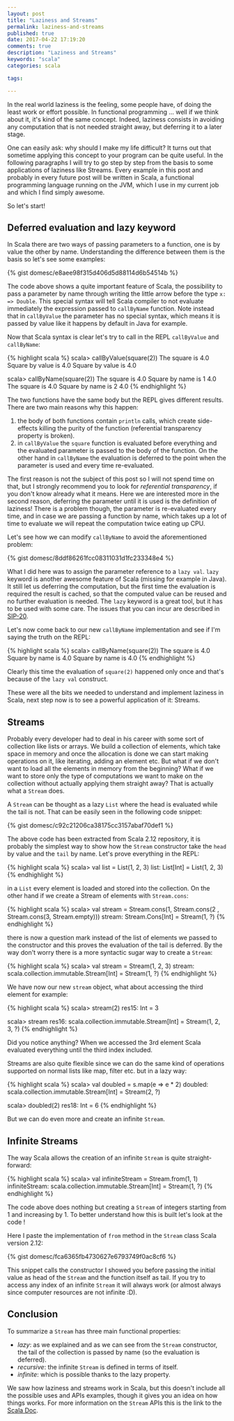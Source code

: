 ```yaml
---
layout: post
title: "Laziness and Streams"
permalink: laziness-and-streams
published: true
date: 2017-04-22 17:19:20
comments: true
description: "Laziness and Streams"
keywords: "scala"
categories: scala

tags:

---
```

In the real world laziness is the feeling, some people have, of doing the least work or effort possible. In functional programming ... well if we think about it, it's kind of the same concept.
Indeed, laziness consists in avoiding any computation that is not needed straight away, but deferring it to a later stage.

One can easily ask: why should I make my life difficult? It turns out that sometime applying this concept to your program can be quite useful.
In the following paragraphs I will try to go step by step from the basis to some applications of laziness like Streams. Every example in this post and probably in every future post will be written in Scala, a functional programming language running on the JVM, which I use in my current job and which I find simply awesome.

So let's start!
<br/>

Deferred evaluation and lazy keyword
------------------------------------

In Scala there are two ways of passing parameters to a function, one is by value the other by name. Understanding the difference between them is the basis so let's see some examples:

{% gist domesc/e8aee98f315d406d5d88114d6b54514b %}

The code above shows a quite important feature of Scala, the possibility to pass a parameter by name through writing the little arrow before the type `x: => Double`. This special syntax will tell Scala compiler to not evaluate immediately the expression passed to `callByName` function. Note instead that in `callByValue` the parameter has no special syntax, which means it is passed by value like it happens by default in Java for example.

Now that Scala syntax is clear let's try to call in the REPL `callByValue` and `callByName`:

{% highlight scala %}
scala> callByValue(square(2))
The square is 4.0
Square by value is  4.0
Square by value is 4.0

scala> callByName(square(2))
The square is 4.0
Square by name is 1 4.0
The square is 4.0
Square by name is 2 4.0
{% endhighlight %}

The two functions have the same body but the REPL gives different results. There are two main reasons why this happen:

1. the body of both functions contain `println` calls, which create side-effects killing the purity of the function (referential transparency property is broken).
2. in `callByValue` the `square` function is evaluated before everything and the evaluated parameter is passed to the body of the function. On the other hand in `callByName` the evaluation is deferred to the point when the parameter is used and every time re-evaluated.

The first reason is not the subject of this post so I will not spend time on that, but I strongly recommend you to look for *referential transparency*, if you don't know already what it means. Here we are interested more in the second reason, deferring the parameter until it is used is the definition of laziness!
There is a problem though, the parameter is re-evaluated every time, and in case we are passing a function by name, which takes up a lot of time to evaluate we will repeat the computation twice eating up CPU.

Let's see how we can modify `callByName` to avoid the aforementioned problem:

{% gist domesc/8ddf86261fcc08311031d1fc233348e4 %}

What I did here was to assign the parameter reference to a `lazy val`. `lazy` keyword is another awesome feature of Scala (missing for example in Java). It still let us deferring the computation, but the first time the evaluation is required the result is cached, so that the computed value can be reused and no further evaluation is needed. The `lazy` keyword is a great tool, but it has to be used with some care. The issues that you can incur are described in [SIP-20](http://docs.scala-lang.org/sips/pending/improved-lazy-val-initialization.html).

Let's now come back to our new `callByName` implementation and see if I'm saying the truth on the REPL:

{% highlight scala %}
scala> callByName(square(2))
The square is 4.0
Square by name is 4.0
Square by name is 4.0
{% endhighlight %}

Clearly this time the evaluation of `square(2)` happened only once and that's because of the `lazy val` construct.

These were all the bits we needed to understand and implement laziness in Scala, next step now is to see a powerful application of it: Streams.

Streams
-------

Probably every developer had to deal in his career with some sort of collection like lists or arrays. We build a collection of elements, which take space in memory and once the allocation is done we can start making operations on it, like iterating, adding an element etc. But what if we don't want to load all the elements in memory from the beginning? What if we want to store only the type of computations we want to make on the collection without actually applying them straight away?
That is actually what a `Stream` does.

A `Stream` can be thought as a lazy `List` where the head is evaluated while the tail is not. That can be easily seen in the following code snippet:

{% gist domesc/c92c21206ca38175cc3157abaf70def1 %}

The above code has been extracted from Scala 2.12 repository, it is probably the simplest way to show how the `Stream` constructor take the `head` by value and the `tail` by name. Let's prove everything in the REPL:

{% highlight scala %}
scala> val list = List(1, 2, 3)
list: List[Int] = List(1, 2, 3)
{% endhighlight %}

in a `List` every element is loaded and stored into the collection.
On the other hand if we create a Stream of elements with `Stream.cons`:

{% highlight scala %}
scala> val stream = Stream.cons(1, Stream.cons(2 , Stream.cons(3, Stream.empty)))
stream: Stream.Cons[Int] = Stream(1, ?)
{% endhighlight %}

there is now a question mark instead of the list of elements we passed to the constructor and this proves the evaluation of the tail is deferred. By the way don't worry there is a more syntactic sugar way to create a `Stream`:

{% highlight scala %}
scala> val stream = Stream(1, 2, 3)
stream: scala.collection.immutable.Stream[Int] = Stream(1, ?)
{% endhighlight %}

We have now our new `stream` object, what about accessing the third element for example:

{% highlight scala %}
scala> stream(2)
res15: Int = 3

scala> stream
res16: scala.collection.immutable.Stream[Int] = Stream(1, 2, 3, ?)
{% endhighlight %}

Did you notice anything? When we accessed the 3rd element Scala evaluated everything until the third index included.

Streams are also quite flexible since we can do the same kind of operations supported on normal lists like map, filter etc. but in a lazy way:

{% highlight scala %}
scala> val doubled = s.map(e => e * 2)
doubled: scala.collection.immutable.Stream[Int] = Stream(2, ?)

scala> doubled(2)
res18: Int = 6
{% endhighlight %}

But we can do even more and create an infinite `Stream`.
<br/>

Infinite Streams
----------------

The way Scala allows the creation of an infinite `Stream` is quite straight-forward:

{% highlight scala %}
scala> val infiniteStream = Stream.from(1, 1)
infiniteStream: scala.collection.immutable.Stream[Int] = Stream(1, ?)
{% endhighlight %}

The code above does nothing but creating a `Stream` of integers starting from 1 and increasing by 1. To better
understand how this is built let's look at the code !

Here I paste the implementation of `from` method in the `Stream` class Scala version 2.12:

{% gist domesc/fca6365fb4730627e6793749f0ac8cf6 %}

This snippet calls the constructor I showed you before passing the initial value as head of the `Stream` and the function itself as tail. If you try to access any index of an infinite `Stream` it will always work (or almost always since computer resources are not infinite :D).

Conclusion
----------

To summarize a `Stream` has three main functional properties:

* *lazy*: as we explained and as we can see from the `Stream` constructor, the tail of the collection is passed by name (so the evaluation is deferred).
* *recursive*: the infinite `Stream` is defined in terms of itself.
* *infinite*: which is possible thanks to the lazy property.

We saw how laziness and streams work in Scala, but this doesn't include all the possible
uses and APIs examples, though it gives you an idea on how things works. For more information
on the `Stream` APIs this is the link to the [Scala Doc](http://www.scala-lang.org/api/2.10.2/#scala.collection.immutable.Stream).
